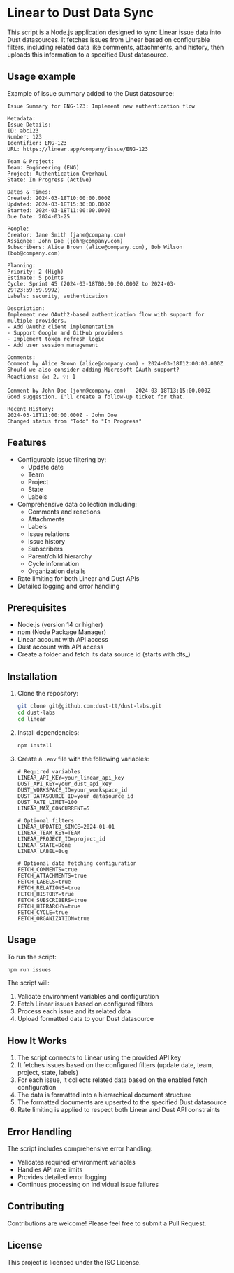 # Linear to Dust Data Sync

This script is a Node.js application designed to sync Linear issue data into Dust datasources. It fetches issues from Linear based on configurable filters, including related data like comments, attachments, and history, then uploads this information to a specified Dust datasource.

## Usage example

Example of issue summary added to the Dust datasource:

```
Issue Summary for ENG-123: Implement new authentication flow

Metadata:
Issue Details:
ID: abc123
Number: 123
Identifier: ENG-123
URL: https://linear.app/company/issue/ENG-123

Team & Project:
Team: Engineering (ENG)
Project: Authentication Overhaul
State: In Progress (Active)

Dates & Times:
Created: 2024-03-18T10:00:00.000Z
Updated: 2024-03-18T15:30:00.000Z
Started: 2024-03-18T11:00:00.000Z
Due Date: 2024-03-25

People:
Creator: Jane Smith (jane@company.com)
Assignee: John Doe (john@company.com)
Subscribers: Alice Brown (alice@company.com), Bob Wilson (bob@company.com)

Planning:
Priority: 2 (High)
Estimate: 5 points
Cycle: Sprint 45 (2024-03-18T00:00:00.000Z to 2024-03-29T23:59:59.999Z)
Labels: security, authentication

Description:
Implement new OAuth2-based authentication flow with support for multiple providers.
- Add OAuth2 client implementation
- Support Google and GitHub providers
- Implement token refresh logic
- Add user session management

Comments:
Comment by Alice Brown (alice@company.com) - 2024-03-18T12:00:00.000Z
Should we also consider adding Microsoft OAuth support?
Reactions: 👍: 2, 💡: 1

Comment by John Doe (john@company.com) - 2024-03-18T13:15:00.000Z
Good suggestion. I'll create a follow-up ticket for that.

Recent History:
2024-03-18T11:00:00.000Z - John Doe
Changed status from "Todo" to "In Progress"
```

## Features

- Configurable issue filtering by:
  - Update date
  - Team
  - Project
  - State
  - Labels
- Comprehensive data collection including:
  - Comments and reactions
  - Attachments
  - Labels
  - Issue relations
  - Issue history
  - Subscribers
  - Parent/child hierarchy
  - Cycle information
  - Organization details
- Rate limiting for both Linear and Dust APIs
- Detailed logging and error handling

## Prerequisites

- Node.js (version 14 or higher)
- npm (Node Package Manager)
- Linear account with API access
- Dust account with API access
- Create a folder and fetch its data source id (starts with dts_)

## Installation

1. Clone the repository:
   ```bash
   git clone git@github.com:dust-tt/dust-labs.git
   cd dust-labs
   cd linear
   ```

2. Install dependencies:
   ```bash
   npm install
   ```

3. Create a `.env` file with the following variables:

   ```
   # Required variables
   LINEAR_API_KEY=your_linear_api_key
   DUST_API_KEY=your_dust_api_key
   DUST_WORKSPACE_ID=your_workspace_id
   DUST_DATASOURCE_ID=your_datasource_id
   DUST_RATE_LIMIT=100
   LINEAR_MAX_CONCURRENT=5

   # Optional filters
   LINEAR_UPDATED_SINCE=2024-01-01
   LINEAR_TEAM_KEY=TEAM
   LINEAR_PROJECT_ID=project_id
   LINEAR_STATE=Done
   LINEAR_LABEL=Bug

   # Optional data fetching configuration
   FETCH_COMMENTS=true
   FETCH_ATTACHMENTS=true
   FETCH_LABELS=true
   FETCH_RELATIONS=true
   FETCH_HISTORY=true
   FETCH_SUBSCRIBERS=true
   FETCH_HIERARCHY=true
   FETCH_CYCLE=true
   FETCH_ORGANIZATION=true
   ```

## Usage

To run the script:

```bash
npm run issues
```

The script will:
1. Validate environment variables and configuration
2. Fetch Linear issues based on configured filters
3. Process each issue and its related data
4. Upload formatted data to your Dust datasource

## How It Works

1. The script connects to Linear using the provided API key
2. It fetches issues based on the configured filters (update date, team, project, state, labels)
3. For each issue, it collects related data based on the enabled fetch configuration
4. The data is formatted into a hierarchical document structure
5. The formatted documents are upserted to the specified Dust datasource
6. Rate limiting is applied to respect both Linear and Dust API constraints

## Error Handling

The script includes comprehensive error handling:
- Validates required environment variables
- Handles API rate limits
- Provides detailed error logging
- Continues processing on individual issue failures

## Contributing

Contributions are welcome! Please feel free to submit a Pull Request.

## License

This project is licensed under the ISC License.
